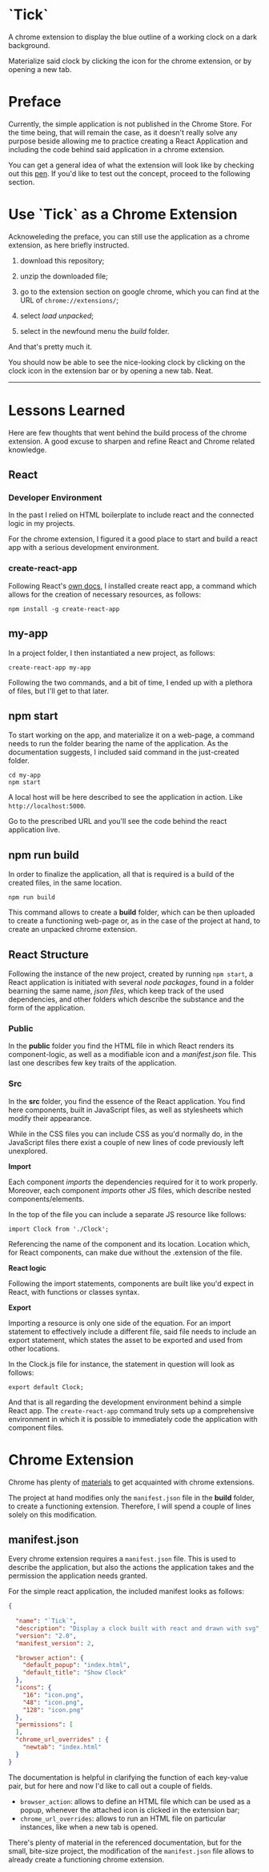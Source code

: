 # \`Tick\`

A chrome extension to display the blue outline of a working clock on a dark background. 

Materialize said clock by clicking the icon for the chrome extension, or by opening a new tab.

# Preface

Currently, the simple application is not published in the Chrome Store. For the time being, that will remain the case, as it doesn't really solve any purpose beside allowing me to practice creating a React Application and including the code behind said application in a chrome extension.

You can get a general idea of what the extension will look like by checking out this [pen](https://codepen.io/borntofrappe/pen/wXGKpg). If you'd like to test out the concept, proceed to the following section.

# Use \`Tick\` as a Chrome Extension

Acknoweleding the preface, you can still use the application as a chrome extension, as here briefly instructed. 

1. download this repository;

1. unzip the downloaded file;

1. go to the extension section on google chrome, which you can find at the URL of `chrome://extensions/`;

1. select _load unpacked_;

1. select in the newfound menu the _build_ folder.

And that's pretty much it. 

You should now be able to see the nice-looking clock by clicking on the clock icon in the extension bar or by opening a new tab.
Neat.

---

# Lessons Learned 

Here are few thoughts that went behind the build process of the chrome extension. A good excuse to sharpen and refine React and Chrome related knowledge.

## React

### Developer Environment 

In the past I relied on HTML boilerplate to include react and the connected logic in my projects.

For the chrome extension, I figured it a good place to start and build a react app with a serious development environment.

### create-react-app

Following React's [own docs](https://reactjs.org/docs/add-react-to-a-new-app.html), I installed create react app, a command which allows for the creation of necessary resources, as follows:

```
npm install -g create-react-app
```

## my-app

In a project folder, I then instantiated a new project, as follows:

```
create-react-app my-app
```

Following the two commands, and a bit of time, I ended up with a plethora of files, but I'll get to that later. 

## npm start

To start working on the app, and materialize it on a web-page, a command needs to run the folder bearing the name of the application. As the documentation suggests, I included said command in the just-created folder.

```
cd my-app
npm start
```

A local host will be here described to see the application in action. Like `http://localhost:5000`. 

Go to the prescribed URL and you'll see the code behind the react application live.

## npm run build

In order to finalize the application, all that is required is a build of the created files, in the same location.

```
npm run build
```

This command allows to create a **build** folder, which can be then uploaded to create a functioning web-page or, as in the case of the project at hand, to create an unpacked chrome extension.


## React Structure

Following the instance of the new project, created by running `npm start`, a React application is initiated with several _node packages_, found in a folder bearning the same name, _json files_, which keep track of the used dependencies, and other folders which describe the substance and the form of the application.

### Public

In the **public** folder you find the HTML file in which React renders its component-logic, as well as a modifiable icon and a _manifest.json_ file. This last one describes few key traits of the application.

### Src

In the **src** folder, you find the essence of the React application. You find here components, built in JavaScript files, as well as stylesheets which modify their appearance.

While in the CSS files you can include CSS as you'd normally do, in the JavaScript files there exist a couple of new lines of code previously left unexplored.

**Import**

Each component _imports_ the dependencies required for it to work properly. Moreover, each component _imports_ other JS files, which describe nested components/elements.

In the top of the file you can include a separate JS resource like follows:

```JS
import Clock from './Clock';
```

Referencing the name of the component and its location. Location which, for React components, can make due without the .extension of the file.

**React logic**

Following the import statements, components are built like you'd expect in React, with functions or classes syntax.

**Export**

Importing a resource is only one side of the equation. For an import statement to effectively include a different file, said file needs to include an export statement, which states the asset to be exported and used from other locations.

In the Clock.js file for instance, the statement in question will look as follows:

```JS
export default Clock;
```

And that is all regarding the development environment behind a simple React app. The `create-react-app` command truly sets up a comprehensive environment in which it is possible to immediately code the application with component files. 

# Chrome Extension

Chrome has plenty of [materials](https://developer.chrome.com/extensions/getstarted) to get acquainted with chrome extensions.

The project at hand modifies only the `manifest.json` file in the **build** folder, to create a functioning extension. Therefore, I will spend a couple of lines solely on this modification.

## manifest.json

Every chrome extension requires a `manifest.json` file. This is used to describe the application, but also the actions the application takes and the permission the application needs granted.

For the simple react application, the included manifest looks as follows:

```JSON
{
  
  "name": "`Tick`",
  "description": "Display a clock built with react and drawn with svg",
  "version": "2.0",
  "manifest_version": 2,

  "browser_action": {
    "default_popup": "index.html",
    "default_title": "Show Clock"
  },
  "icons": {
    "16": "icon.png",
    "48": "icon.png",
    "128": "icon.png"
  },
  "permissions": [
  ],
  "chrome_url_overrides" : {
    "newtab": "index.html"
  }
}
```

The documentation is helpful in clarifying the function of each key-value pair, but for here and now I'd like to call out a couple of fields.

- `browser_action`: allows to define an HTML file which can be used as a popup, whenever the attached icon is clicked in the extension bar;
- `chrome_url_overrides`: allows to run an HTML file on particular instances, like when a new tab is opened.

There's plenty of material in the referenced documentation, but for the small, bite-size project, the modification of the `manifest.json` file allows to already create a functioning chrome extension.
